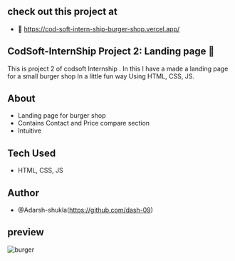 ## check out this project at
- 🔗 https://cod-soft-intern-ship-burger-shop.vercel.app/
## CodSoft-InternShip Project 2: Landing page 📛
This is project 2 of codsoft Internship . In this I have a made a landing page for a small burger shop In a little fun way Using HTML, CSS, JS.   
## About 
- Landing page for burger shop
- Contains Contact and Price compare section
- Intuitive
## Tech Used
- HTML, CSS, JS
## Author
- @Adarsh-shukla(https://github.com/dash-09)

## preview
 
![burger](https://github.com/dash-09/CodSoft-InternShip/assets/74849401/2e72a95b-edb7-4ed5-8a6e-b6ddab708812)

